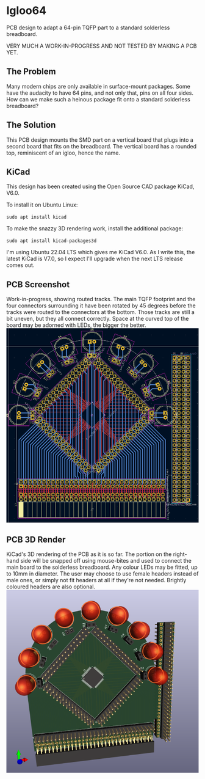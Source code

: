 # Igloo64 #

PCB design to adapt a 64-pin TQFP part to a standard solderless breadboard.

VERY MUCH A WORK-IN-PROGRESS AND NOT TESTED BY MAKING A PCB YET.

## The Problem ##

Many modern chips are only available in surface-mount packages.
Some have the audacity to have 64 pins, and not only that, pins on all four sides.
How can we make such a heinous package fit onto a standard solderless breadboard?

## The Solution ##

This PCB design mounts the SMD part on a vertical board that plugs into a second board
that fits on the breadboard.
The vertical board has a rounded top, reminiscent of an igloo, hence the name.

## KiCad ##

This design has been created using the Open Source CAD package KiCad, V6.0.

To install it on Ubuntu Linux:

`sudo apt install kicad`

To make the snazzy 3D rendering work, install the additional package:

`sudo apt install kicad-packages3d`

I'm using Ubuntu 22.04 LTS which gives me KiCad V6.0.
As I write this, the latest KiCad is V7.0,
so I expect I'll upgrade when the next LTS release comes out.

## PCB Screenshot ##
Work-in-progress, showing routed tracks.
The main TQFP footprint and the four connectors surrounding it have been rotated by
45 degrees before the tracks were routed to the connectors at the bottom.
Those tracks are still a bit uneven, but they all connect correctly.
Space at the curved top of the board may be adorned with LEDs,
the bigger the better.
![PCB screenshot](Igloo64_pcb.png "PCB screenshot")

## PCB 3D Render ##
KiCad's 3D rendering of the PCB as it is so far.
The portion on the right-hand side will be snapped off using mouse-bites and used
to connect the main board to the solderless breadboard.
Any colour LEDs may be fitted, up to 10mm in diameter.
The user may choose to use female headers instead of male ones,
or simply not fit headers at all if they're not needed.
Brightly coloured headers are also optional.
![PCB render](Igloo64_render.png "PCB render")


